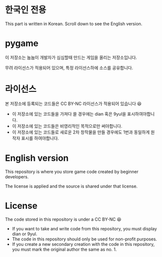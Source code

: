 # 한국인 전용
This part is written in Korean.
Scroll down to see the English version.

# pygame
이 저장소는 늅늅이 개발자가
심심할때 만드는 게임을 올리는 저장소입니다.

무려 라이선스가 적용되어 있으며, 특정 라이선스하에 소스를 공유합니다.

# 라이선스
본 저장소에 등록되는 코드들은
CC BY-NC 라이선스가 적용되어 있습니다 😆

* 이 저장소에 있는 코드들을 가져다 쓸 경우에는 dian 혹은 9yul을 표시하여야합니다.
* 이 저장소에 있는 코드들은 비영리적인 목적으로만 써야합니다.
* 이 저장소에 있는 코드들로 새로운 2차 창작물을 만들 경우에도 1번과 동일하게 원작자 표시를 하여야합니다.

# English version
This repository is where you store game code created by beginner developers.

The license is applied and the source is shared under that license.

# License
The code stored in this repository is under a CC BY-NC 😆
* If you want to take and write code from this repository, you must display dian or 9yul.
* The code in this repository should only be used for non-profit purposes.
* If you create a new secondary creation with the code in this repository, you must mark the original author the same as no. 1.
